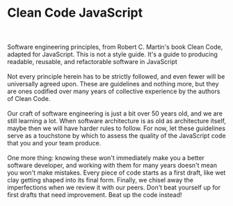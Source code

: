 # Clean Code JavaScript
<br><br>
Software engineering principles, from Robert C. Martin's book Clean Code, adapted for JavaScript. This is not a style guide. It's a guide to producing readable, reusable, and refactorable software in JavaScript<br>
<br>
Not every principle herein has to be strictly followed, and even fewer will be universally agreed upon. These are guidelines and nothing more, but they are ones codified over many years of collective experience by the authors of Clean Code.
<br><br>
Our craft of software engineering is just a bit over 50 years old, and we are still learning a lot. When software architecture is as old as architecture itself, maybe then we will have harder rules to follow. For now, let these guidelines serve as a touchstone by which to assess the quality of the JavaScript code that you and your team produce.
<br><br>
One more thing: knowing these won't immediately make you a better software developer, and working with them for many years doesn't mean you won't make mistakes. Every piece of code starts as a first draft, like wet clay getting shaped into its final form. Finally, we chisel away the imperfections when we review it with our peers. Don't beat yourself up for first drafts that need improvement. Beat up the code instead!


